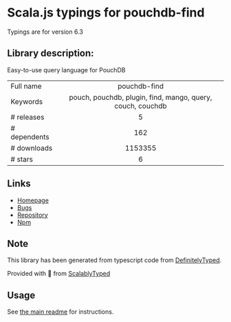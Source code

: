 
# Scala.js typings for pouchdb-find

Typings are for version 6.3

## Library description:
Easy-to-use query language for PouchDB

|                    |                 |
| ------------------ | :-------------: |
| Full name          | pouchdb-find |
| Keywords           | pouch, pouchdb, plugin, find, mango, query, couch, couchdb |
| # releases         | 5 |
| # dependents       | 162 |
| # downloads        | 1153355 |
| # stars            | 6 |

## Links
- [Homepage](https://github.com/pouchdb/pouchdb#readme)
- [Bugs](https://github.com/pouchdb/pouchdb/issues)
- [Repository](https://github.com/pouchdb/pouchdb)
- [Npm](https://www.npmjs.com/package/pouchdb-find)
    


## Note
This library has been generated from typescript code from [DefinitelyTyped](https://definitelytyped.org).

Provided with :purple_heart: from [ScalablyTyped](https://github.com/oyvindberg/ScalablyTyped)

## Usage
See [the main readme](../../readme.md) for instructions.


